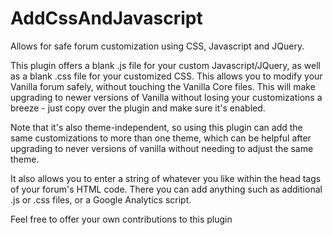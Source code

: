 # AddCssAndJavascript
Allows for safe forum customization using CSS, Javascript and JQuery.

This plugin offers a blank .js file for your custom Javascript/JQuery, as well as a blank .css file for your customized CSS. This allows you to modify your Vanilla forum safely, without touching the Vanilla Core files. This will make upgrading to newer versions of Vanilla without losing your customizations a breeze - just copy over the plugin and make sure it's enabled. 

Note that it's also theme-independent, so using this plugin can add the same customizations to more than one theme, which can be helpful after upgrading to never versions of vanilla without needing to adjust the same theme. 

It also allows you to enter a string of whatever you like within the head tags of your forum's HTML code. There you can add anything such as additional .js or .css files, or a Google Analytics script.

Feel free to offer your own contributions to this plugin
